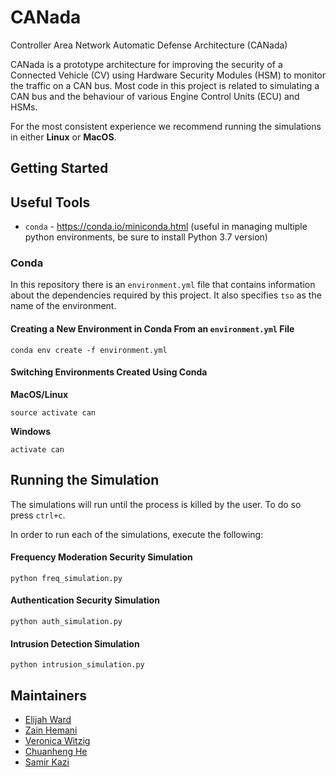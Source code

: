 # CANada
Controller Area Network Automatic Defense Architecture (CANada)

CANada is a prototype architecture for improving the security of a Connected Vehicle (CV) using Hardware Security Modules (HSM) to monitor the traffic on a CAN bus. Most code in this project is related to simulating a CAN bus and the behaviour of various Engine Control Units (ECU) and HSMs.

For the most consistent experience we recommend running the simulations in either **Linux** or **MacOS**.

## Getting Started

## Useful Tools

- `conda` - https://conda.io/miniconda.html (useful in managing multiple python environments, be sure to install Python 3.7 version)

### Conda

In this repository there is an `environment.yml` file that contains information about the dependencies required by this project. It also specifies `tso` as the name of the environment.

#### Creating a New Environment in Conda From an `environment.yml` File

```
conda env create -f environment.yml
```

#### Switching Environments Created Using Conda

**MacOS/Linux**
```
source activate can
```
**Windows**
```
activate can
```

## Running the Simulation

The simulations will run until the process is killed by the user. To do so press `ctrl+c`.

In order to run each of the simulations, execute the following:

#### Frequency Moderation Security Simulation
```
python freq_simulation.py
```

#### Authentication Security Simulation
```
python auth_simulation.py
```

#### Intrusion Detection Simulation
```
python intrusion_simulation.py
```

## Maintainers

- [Elijah Ward](https://github.com/elijah-ward)
- [Zain Hemani](https://github.com/zhemani)
- [Veronica Witzig](https://github.com/VeronicaWitzig)
- [Chuanheng He](https://github.com/henryhehe)
- [Samir Kazi](https://github.com/SamirK15)
